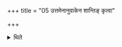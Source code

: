 +++
title = "05 उत्तमेनानुवाकेन शान्तिङ् कृत्वा"

+++

<details><summary>थिते</summary>

उत्तमेनानुवाकेन शान्तिं कृत्वा ततः सम्मीलयति वाचं च यच्छति ५
</details>
